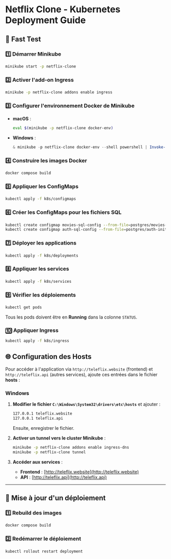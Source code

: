 # Netflix Clone - Kubernetes Deployment Guide  

## 🚀 Fast Test  

### 1️⃣ Démarrer Minikube  

```bash
minikube start -p netflix-clone
```

### 2️⃣ Activer l'add-on Ingress  

```bash
minikube -p netflix-clone addons enable ingress
```

### 3️⃣ Configurer l'environnement Docker de Minikube  

- **macOS** :  

  ```bash
  eval $(minikube -p netflix-clone docker-env)
  ```  

- **Windows** :  

  ```powershell
  & minikube -p netflix-clone docker-env --shell powershell | Invoke-Expression
  ```  

### 4️⃣ Construire les images Docker  

```bash
docker compose build
```

### 5️⃣ Appliquer les ConfigMaps  

```bash
kubectl apply -f k8s/configmaps
```

### 6️⃣ Créer les ConfigMaps pour les fichiers SQL  

```bash
kubectl create configmap movies-sql-config --from-file=postgres/movies-init.sql
kubectl create configmap auth-sql-config --from-file=postgres/auth-init.sql
```

### 7️⃣ Déployer les applications  

```bash
kubectl apply -f k8s/deployments
```

### 8️⃣ Appliquer les services  

```bash
kubectl apply -f k8s/services
```

### 9️⃣ Vérifier les déploiements  

```bash
kubectl get pods
```

Tous les pods doivent être en **Running** dans la colonne `STATUS`.

### 🔟 Appliquer Ingress  

```bash
kubectl apply -f k8s/ingress
```

## 🌐 Configuration des Hosts  

Pour accéder à l'application via `http://teleflix.website` (frontend) et `http://teleflix.api` (autres services), ajoute ces entrées dans le fichier **hosts** :

### Windows  

1. **Modifier le fichier `C:\Windows\System32\drivers\etc\hosts`** et ajouter :  

    ```bash
    127.0.0.1 teleflix.website
    127.0.0.1 teleflix.api
    ```
   
    Ensuite, enregistrer le fichier.

2. **Activer un tunnel vers le cluster Minikube** :  

    ```bash
    minikube -p netflix-clone addons enable ingress-dns
    minikube -p netflix-clone tunnel 
    ```

3. **Accéder aux services** :  
   - **Frontend** : [http://teleflix.website](http://teleflix.website)  
   - **API** : [http://teleflix.api](http://teleflix.api)  

---

## 🔄 Mise à jour d'un déploiement  

### 1️⃣ Rebuild des images  

```bash
docker compose build
```

### 2️⃣ Redémarrer le déploiement  

```bash
kubectl rollout restart deployment
```
